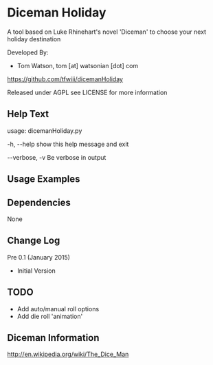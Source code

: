 Diceman Holiday
======================
A tool based on Luke Rhinehart's novel 'Diceman' to choose your next holiday destination 

Developed By:
* Tom Watson, tom [at] watsonian [dot] com

https://github.com/tfwiii/dicemanHoliday

Released under AGPL see LICENSE for more information

Help Text
-------------
usage: 
dicemanHoliday.py 

-h, --help            show this help message and exit

--verbose, -v         Be verbose in output

Usage Examples
-------------

Dependencies 
-------------
None

Change Log
-------------
Pre 0.1 (January 2015)
* Initial Version 

TODO
-------------
* Add auto/manual roll options
* Add die roll 'animation' 


Diceman Information
-------------
http://en.wikipedia.org/wiki/The_Dice_Man
